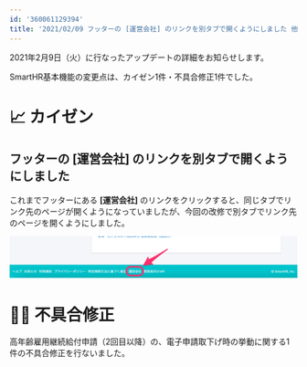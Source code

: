 ```yaml
---
id: '360061129394'
title: '2021/02/09 フッターの [運営会社] のリンクを別タブで開くようにしました 他1件'
---
```

2021年2月9日（火）に行なったアップデートの詳細をお知らせします。

SmartHR基本機能の変更点は、カイゼン1件・不具合修正1件でした。

# 📈 カイゼン

## フッターの \[運営会社\] のリンクを別タブで開くようにしました

これまでフッターにある **\[運営会社\]** のリンクをクリックすると、同じタブでリンク先のページが開くようになっていましたが、今回の改修で別タブでリンク先のページを開くようにしました。

![__________2021-02-10_9_07_54.png](./__________2021-02-10_9_07_54.png)

# 👨‍⚕️ 不具合修正

高年齢雇用継続給付申請（2回目以降）の、電子申請取下げ時の挙動に関する1件の不具合修正を行ないました。
